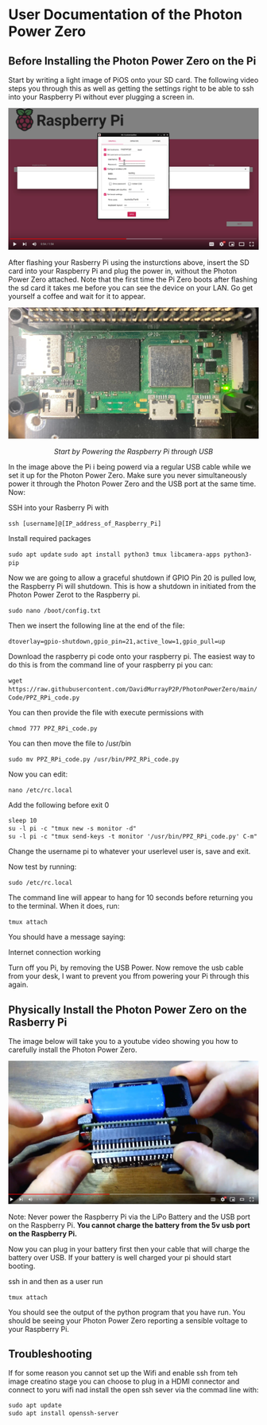# User Documentation of the  Photon Power Zero

## Before Installing the Photon Power Zero on the Pi ###

Start by writing a light image of PiOS onto your SD card. The following video steps you through this as well as getting the settings right to be able to ssh into your Raspberry Pi without ever plugging a screen in. 


[![Video Thumbnail](img/SD_card_install.png)]( https://youtu.be/duxeGzRcJmE "Physically Installing the Photon Powre Zero on the Raspberry Pi Zero")


After flashing your Rasberry Pi using the insturctions above, insert the SD card into your Raspberry Pi and plug the power in, without the Photon Power Zero attached. Note that the first time the Pi Zero boots after flashing the sd card it takes me before you can see the device on your LAN. Go get yourself a coffee and wait for it to appear. 

![Alt text](img/RPi.jpg?raw=true "Title")<p style="text-align:center; font-style:italic;">Start by Powering the Raspberry Pi through USB

In the image above the Pi i being powerd via a regular USB cable while we set it up for the Photon Power Zero. Make sure you never simultaneously power it through the Photon Power Zero and the USB port at the same time. Now:

SSH into your Rasberry Pi with

`ssh [username]@[IP_address_of_Raspberry_Pi]`

Install required packages

`sudo apt update`
`sudo apt install python3 tmux libcamera-apps python3-pip`

Now we are going to allow a graceful shutdown if GPIO Pin 20 is pulled low, the Raspberry Pi will shutdown. This is how a shutdown in initiated from the Photon Power Zerot to the Raspberry pi. 

`sudo nano /boot/config.txt`

Then we insert the following line at the end of the file:

`dtoverlay=gpio-shutdown,gpio_pin=21,active_low=1,gpio_pull=up`

Download the raspberry pi code onto your raspberry pi. The easiest way to do this is from the command line of your raspberry pi you can:

`wget https://raw.githubusercontent.com/DavidMurrayP2P/PhotonPowerZero/main/Code/PPZ_RPi_code.py`

You can then provide the file with execute permissions with

`chmod 777 PPZ_RPi_code.py` 

You can then move the file to /usr/bin

`sudo mv PPZ_RPi_code.py /usr/bin/PPZ_RPi_code.py`

Now you can edit:

`nano /etc/rc.local` 

Add the following before exit 0

```
sleep 10
su -l pi -c "tmux new -s monitor -d"
su -l pi -c "tmux send-keys -t monitor '/usr/bin/PPZ_RPi_code.py' C-m"
```

Change the username pi to whatever your userlevel user is, save and exit.

Now test by running:

`sudo /etc/rc.local`

The command line will appear to hang for 10 seconds before returning you to the terminal. When it does, run:

`tmux attach`

You should have a message saying:

Internet connection working

Turn off you Pi, by removing the USB Power. Now remove the usb cable from your desk, I want to prevent you ffrom powering your Pi through this again.

## Physically Install the Photon Power Zero on the Rasberry Pi

The image below will take you to a youtube video showing you how to carefully install the Photon Power Zero.  

[![Video Thumbnail](img/Installing_PPZ_thumb.png)]( https://youtu.be/dVccMCOYDCo "Physically Installing the Photon Powre Zero on the Raspberry Pi Zero")

Note: Never power the Raspberry Pi via the LiPo Battery and the USB port on the Raspberry Pi. **You cannot charge the battery from the 5v usb port on the Raspberry Pi.**

Now you can plug in your battery first then your cable that will charge the battery over USB. If your battery is well charged your pi should start booting.

ssh in and then as a user run

`tmux attach`

You should see the output of the python program that you have run. You should be seeing your Photon Power Zero reporting a sensible voltage to your Raspberry Pi.


## Troubleshooting ##

If for some reason you cannot set up the Wifi and enable ssh from teh image creatino stage you can choose to plug in a HDMI connector  and connect to yoru wifi nad install the open ssh sever via the commad line with:

```
sudo apt update
sudo apt install openssh-server
```


